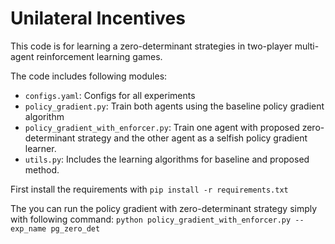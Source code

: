 # Unilateral Incentives

This code is for learning a zero-determinant strategies in two-player multi-agent reinforcement learning games.

The code includes following modules:
- `configs.yaml`: Configs for all experiments
- `policy_gradient.py`: Train both agents using the baseline policy gradient algorithm
- `policy_gradient_with_enforcer.py`: Train one agent with proposed zero-determinant strategy and the other agent as a selfish policy gradient learner.
- `utils.py`: Includes the learning algorithms for baseline and proposed method.

First install the requirements with `pip install -r requirements.txt`

The you can run the policy gradient with zero-determinant strategy simply with following command:
`python policy_gradient_with_enforcer.py --exp_name pg_zero_det`
